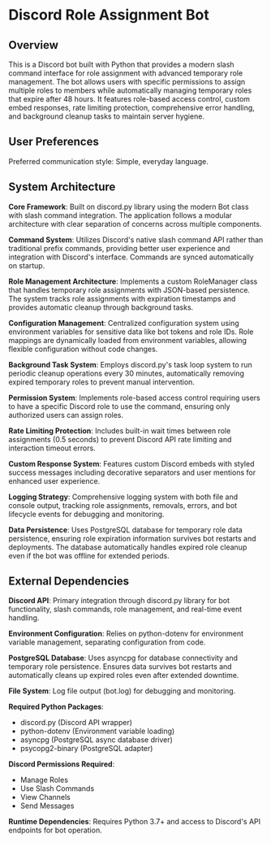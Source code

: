 # Discord Role Assignment Bot

## Overview

This is a Discord bot built with Python that provides a modern slash command interface for role assignment with advanced temporary role management. The bot allows users with specific permissions to assign multiple roles to members while automatically managing temporary roles that expire after 48 hours. It features role-based access control, custom embed responses, rate limiting protection, comprehensive error handling, and background cleanup tasks to maintain server hygiene.

## User Preferences

Preferred communication style: Simple, everyday language.

## System Architecture

**Core Framework**: Built on discord.py library using the modern Bot class with slash command integration. The application follows a modular architecture with clear separation of concerns across multiple components.

**Command System**: Utilizes Discord's native slash command API rather than traditional prefix commands, providing better user experience and integration with Discord's interface. Commands are synced automatically on startup.

**Role Management Architecture**: Implements a custom RoleManager class that handles temporary role assignments with JSON-based persistence. The system tracks role assignments with expiration timestamps and provides automatic cleanup through background tasks.

**Configuration Management**: Centralized configuration system using environment variables for sensitive data like bot tokens and role IDs. Role mappings are dynamically loaded from environment variables, allowing flexible configuration without code changes.

**Background Task System**: Employs discord.py's task loop system to run periodic cleanup operations every 30 minutes, automatically removing expired temporary roles to prevent manual intervention.

**Permission System**: Implements role-based access control requiring users to have a specific Discord role to use the command, ensuring only authorized users can assign roles.

**Rate Limiting Protection**: Includes built-in wait times between role assignments (0.5 seconds) to prevent Discord API rate limiting and interaction timeout errors.

**Custom Response System**: Features custom Discord embeds with styled success messages including decorative separators and user mentions for enhanced user experience.

**Logging Strategy**: Comprehensive logging system with both file and console output, tracking role assignments, removals, errors, and bot lifecycle events for debugging and monitoring.

**Data Persistence**: Uses PostgreSQL database for temporary role data persistence, ensuring role expiration information survives bot restarts and deployments. The database automatically handles expired role cleanup even if the bot was offline for extended periods.

## External Dependencies

**Discord API**: Primary integration through discord.py library for bot functionality, slash commands, role management, and real-time event handling.

**Environment Configuration**: Relies on python-dotenv for environment variable management, separating configuration from code.

**PostgreSQL Database**: Uses asyncpg for database connectivity and temporary role persistence. Ensures data survives bot restarts and automatically cleans up expired roles even after extended downtime.

**File System**: Log file output (bot.log) for debugging and monitoring.

**Required Python Packages**: 
- discord.py (Discord API wrapper)
- python-dotenv (Environment variable loading)
- asyncpg (PostgreSQL async database driver)
- psycopg2-binary (PostgreSQL adapter)

**Discord Permissions Required**:
- Manage Roles
- Use Slash Commands  
- View Channels
- Send Messages

**Runtime Dependencies**: Requires Python 3.7+ and access to Discord's API endpoints for bot operation.